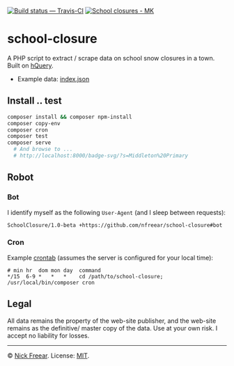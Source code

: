 [![Build status — Travis-CI][travis-icon]][travis]
[![School closures - MK][badge]][stat]

# school-closure

A PHP script to extract / scrape data on school snow closures in a town.
Built on [hQuery][].

 * Example data: [index.json][]

## Install .. test

```sh
composer install && composer npm-install
composer copy-env
composer cron
composer test
composer serve
  # And browse to ...
  # http://localhost:8000/badge-svg/?s=Middleton%20Primary
```

## Robot

### Bot

I identify myself as the following `User-Agent` (and I sleep between requests):

```
SchoolClosure/1.0-beta +https://github.com/nfreear/school-closure#bot
```

### Cron

Example [crontab][] (assumes the server is configured for your local time):

```crontab
# min hr  dom mon day  command
*/15  6-9 *   *   *    cd /path/to/school-closure; /usr/local/bin/composer cron
```

## Legal

All data remains the property of the web-site publisher,
and the web-site remains as the definitive/ master copy of the data.
Use at your own risk.
I accept no liability for losses.

---
© [Nick Freear][]. License: [MIT][].


[Nick Freear]: https://twitter.com/nfreear
[mit]: https://nfreear.mit-license.org/2017
[hQuery]: https://github.com/duzun/hQuery.php
[gh]: https://github.com/nfreear/school-closure
[travis]: https://travis-ci.org/nfreear/school-closure "Build status — Travis-CI"
[travis-icon]: https://travis-ci.org/nfreear/school-closure.svg
[index.json]: http://iet-embed-acct.open.ac.uk/dev/school-closure/index.json
[badge]: http://iet-embed-acct.open.ac.uk/dev/school-closure/badge-svg/?s=Middleton%20Primary
[stat]: https://www.milton-keynes.gov.uk/closures?page=8#results
  "School closures - Milton Keynes"

[cront-0]: https://crontab.guru/#*/10_6-9_*_*_*__cd_path;_composer_cron
[crontab]: https://crontab.guru/#*/15_6-9_*_*_*
  "crontab.guru ~ “At every 15th minute past every hour from 6 through 9.” "

[End]: //.
